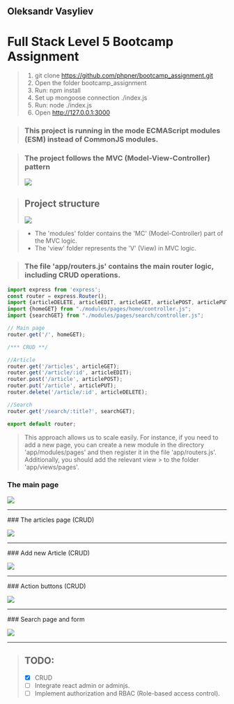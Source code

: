 ## Oleksandr Vasyliev

# Full Stack Level 5 Bootcamp Assignment

> 1. git clone https://github.com/phpner/bootcamp_assignment.git
> 2. Open the folder bootcamp_assignment
> 3. Run: npm install
> 4. Set up mongoose connection ./index.js
> 5. Run: node ./index.js
> 6. Open http://127.0.0.1:3000


> ### This project is running in the mode ECMAScript modules (ESM) instead of CommonJS modules.


> ### The project follows the MVC (Model-View-Controller) pattern
> ![](https://dl4.joxi.net/drive/2024/02/04/0031/2220/2087084/84/4e9ee4ebb2.jpg)


> ## Project structure
> ![](https://dl3.joxi.net/drive/2024/02/04/0031/2220/2087084/84/387d89aa51.jpg)

> * The 'modules' folder contains the 'MC' (Model-Controller) part of the MVC logic.
> * The 'view' folder represents the 'V' (View) in MVC logic.


> ### The file 'app/routers.js' contains the main router logic, including CRUD operations.
```js 
import express from 'express';
const router = express.Router();
import {articleDELETE, articleEDIT, articleGET, articlePOST, articlePUT} from "./modules/pages/article/controller.js";
import {homeGET} from "./modules/pages/home/controller.js";
import {searchGET} from "./modules/pages/search/controller.js";

// Main page
router.get('/', homeGET);

/*** CRUD **/

//Article
router.get('/articles', articleGET);
router.get('/article/:id', articleEDIT);
router.post('/article', articlePOST);
router.put('/article', articlePUT);
router.delete('/article/:id', articleDELETE);

//Search
router.get('/search/:title?', searchGET);

export default router;
```

> This approach allows us to scale easily. For instance, if you need to add a new page, you can create a new module in the
> directory 'app/modules/pages' and then register it in the file 'app/routers.js'. Additionally, you should add the relevant
> view > to the folder 'app/views/pages'.

###  The main page

![](https://dl3.joxi.net/drive/2024/02/04/0031/2220/2087084/84/62301e52fe.jpg)
<hr>
### The articles page (CRUD)

![](https://dl4.joxi.net/drive/2024/02/04/0031/2220/2087084/84/132f237984.jpg)
<hr>
### Add new Article (CRUD)

![](https://dl3.joxi.net/drive/2024/02/04/0031/2220/2087084/84/9d279ce088.jpg)
<hr>
### Action buttons (CRUD)

![](https://dl4.joxi.net/drive/2024/02/04/0031/2220/2087084/84/7ba9d6fa73.jpg)
<hr>
### Search page and form

![](https://dl3.joxi.net/drive/2024/02/04/0031/2220/2087084/84/874266d2c1.jpg)
<hr>

> ## TODO:
> * [x] CRUD
> * [ ] Integrate react admin or adminjs.
> * [ ] Implement authorization  and  RBAC (Role-based access control). 
